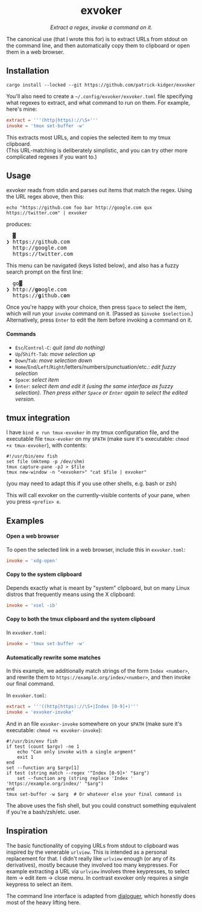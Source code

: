 <h1 align="center">exvoker</h1>
<p align="center"><em>Extract a regex, invoke a command on it.</em></p>

The canonical use (that I wrote this for) is to extract URLs from stdout on the command line, and then automatically copy them to clipboard or open them in a web browser.

## Installation

```
cargo install --locked --git https://github.com/patrick-kidger/exvoker
```

You'll also need to create a `~/.config/exvoker/exvoker.toml` file specifying what regexes to extract, and what command to run on them. For example, here's mine:
```toml
extract = '''(http|https)://\S+'''
invoke = 'tmux set-buffer -w'
```
This extracts most URLs, and copies the selected item to my tmux clipboard.  
(This URL-matching is deliberately simplistic, and you can try other more complicated regexes if you want to.)

## Usage

exvoker reads from stdin and parses out items that match the regex. Using the URL regex above, then this:
```
echo "https://github.com foo bar http://google.com qux https://twitter.com" | exvoker
```

produces:
<pre>
  ▓
❯ https://github.com
  http://google.com
  https://twitter.com
</pre>

This menu can be navigated (keys listed below), and also has a fuzzy search prompt on the first line:
<pre>
  go▓
❯ http://<b>go</b>ogle.com
  https://<b>g</b>ithub.c<b>o</b>m
</pre>

Once you're happy with your choice, then press `Space` to select the item, which will run your `invoke` command on it. (Passed as `$invoke $selection`.)  
Alternatively, press `Enter` to edit the item before invoking a command on it.

#### Commands

- `Esc`/`Control-C`: _quit (and do nothing)_
- `Up`/`Shift-Tab`: _move selection up_
- `Down`/`Tab`: _move selection down_
- `Home`/`End`/`Left`/`Right`/letters/numbers/punctuation/etc.: _edit fuzzy selection_
- `Space`: _select item_
- `Enter`: _select item and edit it (using the same interface as fuzzy selection). Then press either `Space` or `Enter` again to select the edited version._

## tmux integration

I have `bind e run tmux-exvoker` in my tmux configuration file, and the executable file `tmux-evoker` on my `$PATH` (make sure it's executable: `chmod +x tmux-exvoker`), with contents:
```fish
#!/usr/bin/env fish
set file (mktemp -p /dev/shm)
tmux capture-pane -pJ > $file
tmux new-window -n "<exvoker>" "cat $file | exvoker"
```
(you may need to adapt this if you use other shells, e.g. bash or zsh)

This will call exvoker on the currently-visible contents of your pane, when you press `<prefix> e`.

## Examples

#### Open a web browser

To open the selected link in a web browser, include this in `exvoker.toml`:
```toml
invoke = 'xdg-open'
```

#### Copy to the system clipboard

Depends exactly what is meant by "system" clipboard, but on many Linux distros that frequently means using the X clipboard:
```toml
invoke = 'xsel -ib'
```

#### Copy to both the tmux clipboard and the system clipboard

In `exvoker.toml`:
```toml
invoke = 'tmux set-buffer -w'
```

#### Automatically rewrite some matches

In this example, we additionally match strings of the form `Index <number>`, and rewrite them to `https://example.org/index/<number>`, and then invoke our final command.

In `exvoker.toml`:
```toml
extract = '''((http|https)://\S+|Index [0-9]+)'''
invoke = 'exvoker-invoke'
```

And in an file `exvoker-invoke` somewhere on your `$PATH` (make sure it's executable: `chmod +x exvoker-invoke`):
```fish
#!/usr/bin/env fish
if test (count $argv) -ne 1
    echo "Can only invoke with a single argment"
    exit 1
end
set --function arg $argv[1]
if test (string match --regex '^Index [0-9]+' "$arg")
    set --function arg (string replace 'Index ' 'https://example.org/index/' "$arg")
end
tmux set-buffer -w $arg  # Or whatever else your final command is
```
The above uses the fish shell, but you could construct something equivalent if you're a bash/zsh/etc. user.

## Inspiration

The basic functionality of copying URLs from stdout to clipboard was inspired by the venerable `urlview`. This is intended as a personal replacement for that. I didn't really like `urlview` enough (or any of its derivatives), mostly because they involved too many keypresses. For example extracting a URL via `urlview` involves three keypresses, to select item -> edit item -> close menu. In contrast exvoker only requires a single keypress to select an item.

The command line interface is adapted from [dialoguer](https://github.com/console-rs/dialoguer), which honestly does most of the heavy lifting here.
